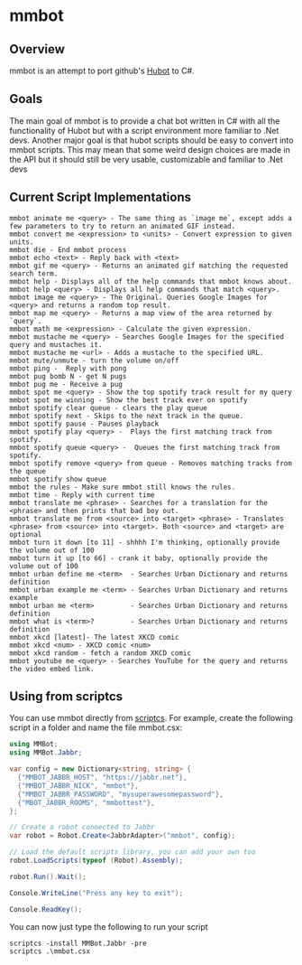 # mmbot

## Overview
mmbot is an attempt to port github's [Hubot](http://www.github.com/github/hubot) to C#.

## Goals
The main goal of mmbot is to provide a chat bot written in C# with all the functionality of Hubot but with a script environment more familiar to .Net devs. Another major goal is that hubot scripts should be easy to convert into mmbot scripts. This may mean that some weird design choices are made in the API but it should still be very usable, customizable and familiar to .Net devs

## Current Script Implementations


    mmbot animate me <query> - The same thing as `image me`, except adds a few parameters to try to return an animated GIF instead.
    mmbot convert me <expression> to <units> - Convert expression to given units.
    mmbot die - End mmbot process
    mmbot echo <text> - Reply back with <text>
    mmbot gif me <query> - Returns an animated gif matching the requested search term.
    mmbot help - Displays all of the help commands that mmbot knows about.
    mmbot help <query> - Displays all help commands that match <query>.
    mmbot image me <query> - The Original. Queries Google Images for <query> and returns a random top result.
    mmbot map me <query> - Returns a map view of the area returned by `query`.
    mmbot math me <expression> - Calculate the given expression.
    mmbot mustache me <query> - Searches Google Images for the specified query and mustaches it.
    mmbot mustache me <url> - Adds a mustache to the specified URL.
    mmbot mute/unmute - turn the volume on/off
    mmbot ping -  Reply with pong
    mmbot pug bomb N - get N pugs
    mmbot pug me - Receive a pug
    mmbot spot me <query> - Show the top spotify track result for my query
    mmbot spot me winning - Show the best track ever on spotify
    mmbot spotify clear queue - clears the play queue
    mmbot spotify next - Skips to the next track in the queue.
    mmbot spotify pause - Pauses playback
    mmbot spotify play <query> -  Plays the first matching track from spotify.
    mmbot spotify queue <query> -  Queues the first matching track from spotify.
    mmbot spotify remove <query> from queue - Removes matching tracks from the queue
    mmbot spotify show queue
    mmbot the rules - Make sure mmbot still knows the rules.
    mmbot time - Reply with current time
    mmbot translate me <phrase> - Searches for a translation for the <phrase> and then prints that bad boy out.
    mmbot translate me from <source> into <target> <phrase> - Translates <phrase> from <source> into <target>. Both <source> and <target> are optional
    mmbot turn it down [to 11] - shhhh I'm thinking, optionally provide the volume out of 100
    mmbot turn it up [to 66] - crank it baby, optionally provide the volume out of 100
    mmbot urban define me <term>  - Searches Urban Dictionary and returns definition
    mmbot urban example me <term> - Searches Urban Dictionary and returns example
    mmbot urban me <term>         - Searches Urban Dictionary and returns definition
    mmbot what is <term>?         - Searches Urban Dictionary and returns definition
    mmbot xkcd [latest]- The latest XKCD comic
    mmbot xkcd <num> - XKCD comic <num>
    mmbot xkcd random - fetch a random XKCD comic
    mmbot youtube me <query> - Searches YouTube for the query and returns the video embed link.


## Using from scriptcs
You can use mmbot directly from [scriptcs](http://scriptcs.net). For example, create the following script in a folder and name the file mmbot.csx:

```C#
using MMBot;
using MMBot.Jabbr;

var config = new Dictionary<string, string> {
  {"MMBOT_JABBR_HOST", "https://jabbr.net"},
  {"MMBOT_JABBR_NICK", "mmbot"},
  {"MMBOT_JABBR_PASSWORD", "mysuperawesomepassword"},
  {"MBOT_JABBR_ROOMS", "mmbottest"},
};

// Create a robot connected to Jabbr
var robot = Robot.Create<JabbrAdapter>("mmbot", config);

// Load the default scripts library, you can add your own too
robot.LoadScripts(typeof (Robot).Assembly);

robot.Run().Wait();

Console.WriteLine("Press any key to exit");

Console.ReadKey();
```

You can now just type the following to run your script

    scriptcs -install MMBot.Jabbr -pre
    scriptcs .\mmbot.csx


